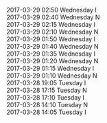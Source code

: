 2017-03-29 02:50 Wednesday  I  
2017-03-29 02:40 Wednesday  N  
2017-03-29 02:15 Wednesday  I  
2017-03-29 02:10 Wednesday  N  
2017-03-29 01:50 Wednesday  I  
2017-03-29 01:40 Wednesday  N  
2017-03-29 01:35 Wednesday  I  
2017-03-29 01:20 Wednesday  N  
2017-03-29 01:15 Wednesday  I  
2017-03-29 01:10 Wednesday  N  
2017-03-28 19:05 Tuesday  I  
2017-03-28 17:15 Tuesday  N  
2017-03-28 17:10 Tuesday  I  
2017-03-28 14:10 Tuesday  N  
2017-03-28 14:05 Tuesday  I  
